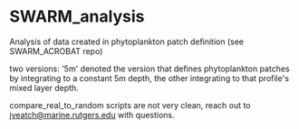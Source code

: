 # SWARM_analysis

Analysis of data created in phytoplankton patch definition (see SWARM_ACROBAT repo)

two versions: '5m' denoted the version that defines phytoplankton patches by integrating to a constant 5m depth, the other integrating to that profile's mixed layer depth.

compare_real_to_random scripts are not very clean, reach out to jveatch@marine.rutgers.edu with questions.
